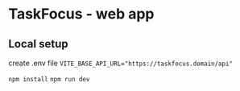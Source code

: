 # TaskFocus - web app

## Local setup 
create .env file 
`VITE_BASE_API_URL="https://taskfocus.domain/api"`

`npm install`
`npm run dev`


